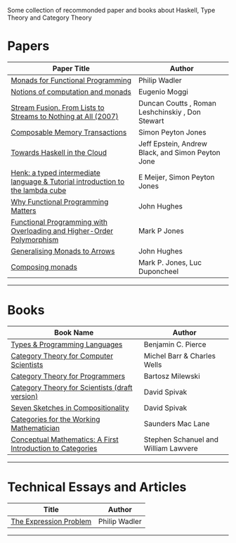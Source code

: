 Some collection of recommonded paper and books about Haskell, Type Theory and Category Theory

# Papers

Paper Title| Author
-----------| -------------
[Monads for Functional Programming ](papers/Monads_for_functional_programming_by_Walder.pdf)|Philip Wadler
[Notions of computation and monads](papers/Notion_of_Computation_and_Monads_by_Moggi.pdf)| Eugenio Moggi
[Stream Fusion. From Lists to Streams to Nothing at All (2007)](http://fun.cs.tufts.edu/stream-fusion.pdf)| Duncan Coutts , Roman Leshchinskiy , Don Stewart
[Composable Memory Transactions](http://research.microsoft.com/en-us/um/people/simonpj/papers/stm/stm.pdf)|Simon Peyton Jones
[Towards Haskell in the Cloud](https://www.microsoft.com/en-us/research/wp-content/uploads/2016/07/remote.pdf)|Jeff Epstein, Andrew Black, and Simon Peyton Jone
[Henk: a typed intermediate language & Tutorial introduction to the lambda cube](https://www.microsoft.com/en-us/research/wp-content/uploads/1997/01/henk.pdf)|E Meijer, Simon Peyton Jones
[Why Functional Programming Matters](https://www.cs.kent.ac.uk/people/staff/dat/miranda/whyfp90.pdf)|John Hughes
[Functional Programming with Overloading and Higher-Order Polymorphism](https://web.cecs.pdx.edu/~mpj/pubs/springschool95.pdf)|Mark P Jones
[Generalising Monads to Arrows](http://www.cse.chalmers.se/~rjmh/Papers/arrows.pdf)|John Hughes
[Composing monads](http://web.cecs.pdx.edu/~mpj/pubs/RR-1004.pdf)|Mark P. Jones, Luc Duponcheel




----


# Books

Book Name | Author
--------- | -------------
[Types & Programming Languages](books/Types_and_Programming_Languages_Book_by_Benjamin_C_Pierce.pdf)|Benjamin C. Pierce
[Category Theory for Computer Scientists](books/Category_for_Computer_Science_Book.pdf)|Michel Barr & Charles Wells
[Category Theory for Programmers](books/Category_Theory_for_Programmers_by_Bartosz_Milewski.pdf)|Bartosz Milewski
[Category Theory for Scientists (draft version)](https://ocw.mit.edu/courses/mathematics/18-s996-category-theory-for-scientists-spring-2013/textbook/MIT18_S996S13_textbook.pdf)|David Spivak
[Seven Sketches in Compositionality](http://math.mit.edu/~dspivak/teaching/sp18/7Sketches.pdf)|David Spivak
[Categories for the Working Mathematician](https://www.maths.ed.ac.uk/~v1ranick/papers/maclanecat.pdf)|Saunders Mac Lane
[Conceptual Mathematics: A First Introduction to Categories](https://img.4plebs.org/boards/tg/image/1460/05/1460059215690.pdf)|Stephen Schanuel and William Lawvere
----


# Technical Essays and Articles


Title| Author
-----------| -------------
[The Expression Problem ](http://homepages.inf.ed.ac.uk/wadler/papers/expression/expression.txt)|Philip Wadler
----
